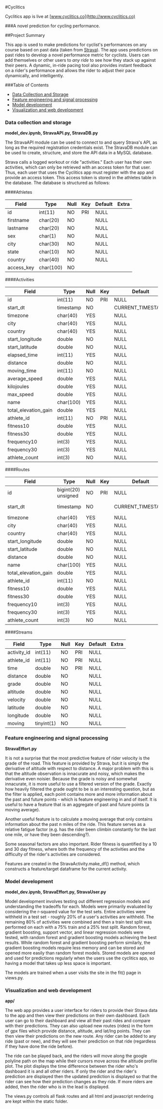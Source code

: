 #Cyclitics

Cyclitics app is live at [www.cyclitics.co](http://www.cyclitics.co)

###A novel prediction for cycling performance.

##Project Summary

This app is used to make predictions for cyclist's performances on any course based on past data (taken from [Strava](https://strava.com)). The app uses predictions on past rides to develop a novel performance metric for cyclists. Users can add themselves or other users to *_any ride_* to see how they stack up against their peers. A dynamic, in-ride pacing tool also provides instant feedback on a rider's performance and allows the rider to adjust their pace dynamically, and intelligently.

###Table of Contents
* [Data Collection and Storage](#h1)
* [Feature engineering and signal processing](#h2)
* [Model development](#h3)
* [Visualization and web development](#h4)

### <a id="h1"></a> Data collection and storage
**model_dev.ipynb, StravaAPI.py, StravaDB.py**

The StravaAPI module can be used to connect to and query Strava's API, as long as the required registration credentials exist. The StravaDB module can be used to create, structure, and store the API data in a MySQL database.

Strava calls a logged workout or ride "activities." Each user has their own activities, which can only be retrieved with an access token for that user. Thus, each user that uses the Cyclitics app must register with the app and provide an access token. This access token is stored in the athletes table in the database. The database is structured as follows:

####Athletes

| Field      | Type      | Null | Key | Default | Extra |
|------------|-----------|------|-----|---------|-------|
| id         | int(11)   | NO   | PRI | NULL    |       |
| firstname  | char(20)  | NO   |     | NULL    |       |
| lastname   | char(20)  | NO   |     | NULL    |       |
| sex        | char(1)   | NO   |     | NULL    |       |
| city       | char(30)  | NO   |     | NULL    |       |
| state      | char(10)  | NO   |     | NULL    |       |
| country    | char(40)  | NO   |     | NULL    |       |
| access_key | char(100) | NO   |     |         |       |

####Activities

| Field                | Type      | Null | Key | Default           | Extra |
|----------------------|-----------|------|-----|-------------------|-------|
| id                   | int(11)   | NO   | PRI | NULL              |       |
| start_dt             | timestamp | NO   |     | CURRENT_TIMESTAMP |       |
| timezone             | char(40)  | YES  |     | NULL              |       |
| city                 | char(40)  | YES  |     | NULL              |       |
| country              | char(40)  | YES  |     | NULL              |       |
| start_longitude      | double    | NO   |     | NULL              |       |
| start_latitude       | double    | NO   |     | NULL              |       |
| elapsed_time         | int(11)   | YES  |     | NULL              |       |
| distance             | double    | NO   |     | NULL              |       |
| moving_time          | int(11)   | NO   |     | NULL              |       |
| average_speed        | double    | YES  |     | NULL              |       |
| kilojoules           | double    | YES  |     | NULL              |       |
| max_speed            | double    | YES  |     | NULL              |       |
| name                 | char(100) | YES  |     | NULL              |       |
| total_elevation_gain | double    | YES  |     | NULL              |       |
| athlete_id           | int(11)   | NO   | PRI | NULL              |       |
| fitness10            | double    | YES  |     | NULL              |       |
| fitness30            | double    | YES  |     | NULL              |       |
| frequency10          | int(3)    | YES  |     | NULL              |       |
| frequency30          | int(3)    | YES  |     | NULL              |       |
| athlete_count        | int(3)    | NO   |     | NULL              |       |

####Routes

| Field                | Type                | Null | Key | Default           | Extra                       |
|----------------------|---------------------|------|-----|-------------------|-----------------------------|
| id                   | bigint(20) unsigned | NO   | PRI | NULL              | auto_increment              |
| start_dt             | timestamp           | NO   |     | CURRENT_TIMESTAMP | on update CURRENT_TIMESTAMP |
| timezone             | char(40)            | YES  |     | NULL              |                             |
| city                 | char(40)            | YES  |     | NULL              |                             |
| country              | char(40)            | YES  |     | NULL              |                             |
| start_longitude      | double              | NO   |     | NULL              |                             |
| start_latitude       | double              | NO   |     | NULL              |                             |
| distance             | double              | NO   |     | NULL              |                             |
| name                 | char(100)           | YES  |     | NULL              |                             |
| total_elevation_gain | double              | YES  |     | NULL              |                             |
| athlete_id           | int(11)             | NO   |     | NULL              |                             |
| fitness10            | double              | YES  |     | NULL              |                             |
| fitness30            | double              | YES  |     | NULL              |                             |
| frequency10          | int(3)              | YES  |     | NULL              |                             |
| frequency30          | int(3)              | YES  |     | NULL              |                             |
| athlete_count        | int(3)              | NO   |     | NULL              |                             |

####Streams

| Field       | Type       | Null | Key | Default | Extra |
|-------------|------------|------|-----|---------|-------|
| activity_id | int(11)    | NO   | PRI | NULL    |       |
| athlete_id  | int(11)    | NO   | PRI | NULL    |       |
| time        | double     | NO   | PRI | NULL    |       |
| distance    | double     | NO   |     | NULL    |       |
| grade       | double     | NO   |     | NULL    |       |
| altitude    | double     | NO   |     | NULL    |       |
| velocity    | double     | NO   |     | NULL    |       |
| latitude    | double     | NO   |     | NULL    |       |
| longitude   | double     | NO   |     | NULL    |       |
| moving      | tinyint(1) | NO   |     | NULL    |       |


### <a id="h2"></a> Feature engineering and signal processing
**StravaEffort.py**

It is not a surprise that the most predictive feature of rider velocity is the grade of the road. This feature is provided by Strava, but it is simply the derivative of altitude with respect to distance. A major problem with this is that the altitude observation is innacurate and noisy, which makes the derivative even noisier. Because the grade is noisy and somewhat innacurate, it is more useful to use a filtered version of the grade. Exactly how heavily filtered the grade ought to be is an interesting question, but as the filter is applied, each point contains more and more information about the past and future points - which is feature engineering in and of itself. It is useful to have a feature that is an aggregate of past and future points (a moving average).

Another useful feature is to calculate a moving average that only contains information about the past n miles of the ride. This feature serves as a relative fatigue factor (e.g. has the rider been climbin constantly for the last one mile, or have they been descending?). 

Some seasonal factors are also important. Rider fitness is quantified by a 10 and 30 day fitness, where both the frequency of the activities and the difficulty of the rider's activities are considered.

Features are created in the StravaActivity.make_df() method, which constructs a feature/target dataframe for the current activity.

### <a id="h3"></a> Model development
**model_dev.ipynb, StravaEffort.py, StravaUser.py**

Model development involves testing out different regression models and understanding the tradeoffs for each. Models were primarily evaluated by considering the r-squared value for the test sets. Entire activities were withheld in a test set - roughly 20% of a user's activities are withheld. The remaining 80% of activities were combined and then a train test split was performed on each with a 75% train and a 25% test split. Random forest, gradient boosting, support vector, and linear regression models were tested, with random forest and gradient boosting models achieving the best results. While random forest and gradient boosting perform similarly, the gradient boosting models require less memory and can be stored and opened more easily than random forest models. Stored models are opened and used for predictions regularly when the users use the cyclitics app, so having a model that takes up less space is important.

The models are trained when a user visits the site in the fit() page in views.py.


### <a id="h4"></a> Visualization and web development
**app/**

The web app provides a user interface for riders to provide their Strava data to the app and then view their predictions on their own dashboard. Each user can go to their dashboard and view all their past rides and compare with their predictions. They can also upload new routes (rides) in the form of gpx files which provide distance, altitude, and lat/lng points. They can then view their predictions on the new route. Any rider can be added to any ride (past or new), and they will see their prediction on that ride (regardless if they have done the ride before).

The ride can be played back, and the riders will move along the google polyline path on the map while their cursors move across the altitude profile plot. The plot displays the time difference between the rider who's dashboard it is and all other riders. If only the rider and the rider's prediction are displayed then the updated prediction is displayed so that the rider can see how their prediction changes as they ride. If more riders are added, then the rider who is in the lead is displayed. 

The views.py controls all flask routes and all html and javascript rendering are kept within the static folder.